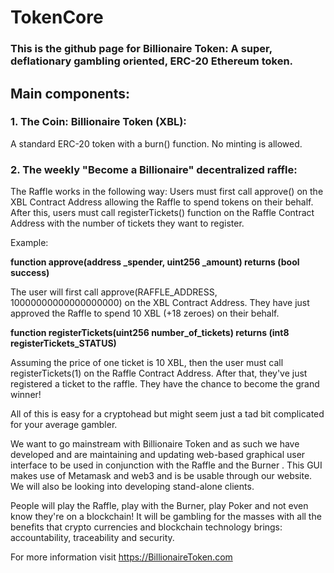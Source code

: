 # TokenCore

### This is the github page for Billionaire Token: A super, deflationary gambling oriented, ERC-20 Ethereum token.

## Main components:

### 1. The Coin: Billionaire Token (XBL): 

A standard ERC-20 token with a burn() function. No minting is allowed.


### 2. The weekly "Become a Billionaire" decentralized raffle:

The Raffle works in the following way: Users must first call approve() on the XBL Contract Address allowing the Raffle to spend tokens on their behalf.
After this, users must call registerTickets() function on the Raffle Contract Address with the number of tickets they want to register.

Example:


  **function approve(address _spender, uint256 _amount) returns (bool success)**


The user will first call approve(RAFFLE_ADDRESS, 10000000000000000000) on the XBL Contract Address. They have just approved the Raffle to spend 10 XBL (+18 zeroes) on their behalf.


  **function registerTickets(uint256 number_of_tickets) returns (int8 registerTickets_STATUS)**


Assuming the price of one ticket is 10 XBL, then the user must call registerTickets(1) on the Raffle Contract Address. After that, they've just registered a ticket to the raffle. They have the chance to become the grand winner!

All of this is easy for a cryptohead but might seem just a tad bit complicated for your average gambler.

We want to go mainstream with Billionaire Token and as such we have developed and are maintaining and updating web-based graphical user interface to be used in conjunction with the Raffle and the Burner .
This GUI makes use of Metamask and web3 and is be usable through our website. We will also be looking into developing stand-alone clients.

People will play the Raffle, play with the Burner, play Poker and not even know they're on a blockchain! 
It will be gambling for the masses with all the benefits that crypto currencies and blockchain technology brings: accountability, traceability and security.


For more information visit https://BillionaireToken.com
